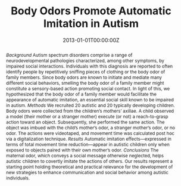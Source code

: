 ---
abstract: 
 _Background_ Autism spectrum disorders comprise a range of neurodevelopmental pathologies characterized, among other symptoms, by impaired social interactions. Individuals with this diagnosis are reported to often identify people by repetitively sniffing pieces of clothing or the body odor of family members. Since body odors are known to initiate and mediate many different social behaviors, smelling the body odor of a family member might constitute a sensory-based action promoting social contact. In light of this, we hypothesized that the body odor of a family member would facilitate the appearance of automatic imitation, an essential social skill known to be impaired in autism. _Methods_ We recruited 20 autistic and 20 typically developing children. Body odors were collected from the children’s mothers’ axillae. A child observed a model (their mother or a stranger mother) execute (or not) a reach-to-grasp action toward an object. Subsequently, she performed the same action. The object was imbued with the child’s mother’s odor, a stranger mother’s odor, or no odor. The actions were videotaped, and movement time was calculated post hoc via a digitalization technique. _Results_ Automatic imitation effects—expressed in terms of total movement time reduction—appear in autistic children only when exposed to objects paired with their own mother’s odor. _Conclusions_ The maternal odor, which conveys a social message otherwise neglected, helps autistic children to covertly imitate the actions of others. Our results represent a starting point holding theoretical and practical relevance for the development of new strategies to enhance communication and social behavior among autistic individuals.

authors:
- _Valentina Parma_
- Maria Bulgheroni
- Roberto Tirindelli
- Umberto Castiello

date: "2013-01-01T00:00:00Z"
doi: "http://dx.doi.org/10.1016/j.biopsych.2013.01.010"
featured:
image:
  caption: 
  focal_point: ""
  preview_only: false
projects: ["Body Odors","ASD","Human Olfaction"]
publication: '*Biological Psychiatry*, (74), 3, _pp. 220--226_'
publication_short: ""
publication_types:
- "2"
publishDate: "2013-01-01T00:00:00Z"
slides:
summary: 
tags:
- Action
- Clinical 
- Sensory
- Social
title: Body Odors Promote Automatic Imitation in Autism
url_code: ""
url_dataset: ""
url_pdf: pdf/8_Parma et al., 2013.pdf
url_preprint: ""
url_poster: ""
url_project: ""
url_slides: ""
url_source: ""
url_video: ""
---